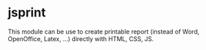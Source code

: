 jsprint
=======

This module can be use to create printable report (instead of Word, OpenOffice, Latex, ...) directly with HTML, CSS, JS.
